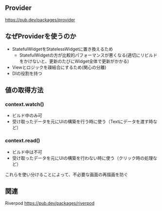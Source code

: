 ## Provider
https://pub.dev/packages/provider


## なぜProviderを使うのか

- StatefulWidgetをStatelessWidgetに置き換えるため
  - StatefulWidgetの方が比較的パフォーマンスが悪くなる(適切にリビルドをかけないと、更新のたびにWidget全体で更新がかかる)
- Viewとロジックを疎結合にするため(関心の分離)
- DIの役割を持つ

## 値の取得方法

### context.watch()
- ビルド中のみ可
- 受け取ったデータを元にUIの構築を行う時に使う（Textにデータを渡す時など）

### context.read()
- ビルド中は不可
- 受け取ったデータを元にUIの構築を行わない時に使う（クリック時の処理など） 

これらを使い分けることによって、不必要な画面の再描画を防ぐ

## 関連
Riverpod
https://pub.dev/packages/riverpod
